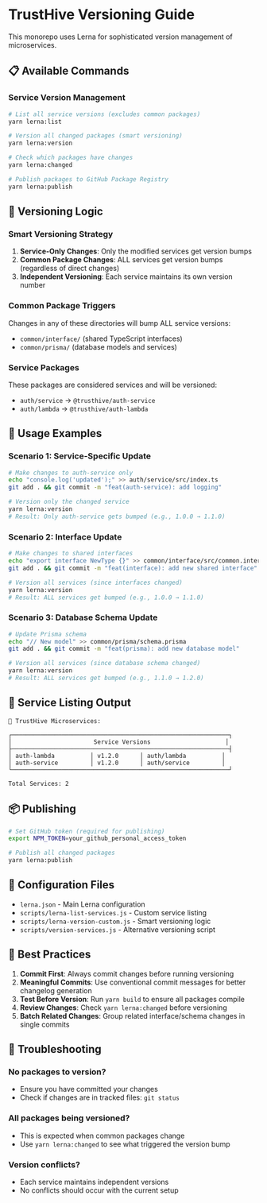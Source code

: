 # TrustHive Versioning Guide

This monorepo uses Lerna for sophisticated version management of microservices.

## 📋 Available Commands

### Service Version Management

```bash
# List all service versions (excludes common packages)
yarn lerna:list

# Version all changed packages (smart versioning)
yarn lerna:version

# Check which packages have changes
yarn lerna:changed

# Publish packages to GitHub Package Registry
yarn lerna:publish
```

## 🎯 Versioning Logic

### Smart Versioning Strategy

1. **Service-Only Changes**: Only the modified services get version bumps
2. **Common Package Changes**: ALL services get version bumps (regardless of direct changes)
3. **Independent Versioning**: Each service maintains its own version number

### Common Package Triggers

Changes in any of these directories will bump ALL service versions:
- `common/interface/` (shared TypeScript interfaces)
- `common/prisma/` (database models and services)

### Service Packages

These packages are considered services and will be versioned:
- `auth/service` → `@trusthive/auth-service`
- `auth/lambda` → `@trusthive/auth-lambda`

## 🚀 Usage Examples

### Scenario 1: Service-Specific Update
```bash
# Make changes to auth-service only
echo "console.log('updated');" >> auth/service/src/index.ts
git add . && git commit -m "feat(auth-service): add logging"

# Version only the changed service
yarn lerna:version
# Result: Only auth-service gets bumped (e.g., 1.0.0 → 1.1.0)
```

### Scenario 2: Interface Update
```bash
# Make changes to shared interfaces
echo "export interface NewType {}" >> common/interface/src/common.interface.ts
git add . && git commit -m "feat(interface): add new shared interface"

# Version all services (since interfaces changed)
yarn lerna:version
# Result: ALL services get bumped (e.g., 1.0.0 → 1.1.0)
```

### Scenario 3: Database Schema Update
```bash
# Update Prisma schema
echo "// New model" >> common/prisma/schema.prisma
git add . && git commit -m "feat(prisma): add new database model"

# Version all services (since database schema changed)
yarn lerna:version
# Result: ALL services get bumped (e.g., 1.1.0 → 1.2.0)
```

## 🎨 Service Listing Output

```
🚀 TrustHive Microservices:

┌─────────────────────────────────────────────────────────────┐
│                       Service Versions                     │
├─────────────────────────────────────────────────────────────┤
│ auth-lambda          │ v1.2.0      │ auth/lambda          │
│ auth-service         │ v1.2.0      │ auth/service         │
└─────────────────────────────────────────────────────────────┘

Total Services: 2
```

## 📦 Publishing

```bash
# Set GitHub token (required for publishing)
export NPM_TOKEN=your_github_personal_access_token

# Publish all changed packages
yarn lerna:publish
```

## 🔧 Configuration Files

- `lerna.json` - Main Lerna configuration
- `scripts/lerna-list-services.js` - Custom service listing
- `scripts/lerna-version-custom.js` - Smart versioning logic
- `scripts/version-services.js` - Alternative versioning script

## 🎯 Best Practices

1. **Commit First**: Always commit changes before running versioning
2. **Meaningful Commits**: Use conventional commit messages for better changelog generation
3. **Test Before Version**: Run `yarn build` to ensure all packages compile
4. **Review Changes**: Check `yarn lerna:changed` before versioning
5. **Batch Related Changes**: Group related interface/schema changes in single commits

## 🐛 Troubleshooting

### No packages to version?
- Ensure you have committed your changes
- Check if changes are in tracked files: `git status`

### All packages being versioned?
- This is expected when common packages change
- Use `yarn lerna:changed` to see what triggered the version bump

### Version conflicts?
- Each service maintains independent versions
- No conflicts should occur with the current setup
